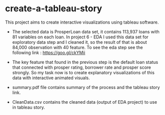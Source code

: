 # create-a-tableau-story
This project aims to create interactive visualizations using tableau software.
- The selected data is ProsperLoan data set, it contains 113,937 loans with 81 variables on each loan. In project 6 - EDA I used this data set for exploratory data step and I cleaned it, so the result of that is about 84,000 observation with 40 feature. To see the eda step see the following link : https://goo.gl/ckYMii 
  
- The key feature that found in the previous step is the default loan status that connected with prosper rating, borrower rate and prosper score strongly. So my task now is to create explanatory visualizations of this data with interactive animated visuals.
- summary.pdf file contains summary of the process and the tableau story link.
- CleanData.csv contains the cleaned data (output of EDA project) to use in tableau story.
